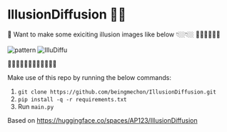 # IllusionDiffusion 🤩👀

💫 Want to make some exiciting illusion images like below 👇🏼👇🏼
🤯🤯🤯🤯🤯🤯
<br />
<br />
![pattern](https://github.com/beingmechon/IllusionDiffusion/assets/52150592/08cf88a7-2615-4a0d-9512-1d8d57334237)
![IlluDiffu](https://github.com/beingmechon/IllusionDiffusion/assets/52150592/cb72fdc1-7ac7-4b48-a023-a743bfbbc282)

🤔🤔🤔🤔🤔🤔🤔🤔🤔🤔🤔🤔

Make use of this repo by running the below commands:
1. `git clone https://github.com/beingmechon/IllusionDiffusion.git`
2. `pip install -q -r requirements.txt`
3. Run `main.py`

Based on https://huggingface.co/spaces/AP123/IllusionDiffusion
